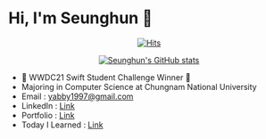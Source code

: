 # Hi, I'm Seunghun 👋

 <div align=center>

[![Hits](https://hits.seeyoufarm.com/api/count/incr/badge.svg?url=https%3A%2F%2Fgithub.com%2FYabby1997&count_bg=%2379C83D&title_bg=%23555555&icon=&icon_color=%23E7E7E7&title=hits&edge_flat=false)](https://hits.seeyoufarm.com)

[![Seunghun's GitHub stats](https://github-readme-stats.vercel.app/api?username=yabby1997)](https://github.com/anuraghazra/github-readme-stats)
	
  </div>

+  WWDC21 Swift Student Challenge Winner 🎉
+ Majoring in Computer Science at Chungnam National University 
+ Email : yabby1997@gmail.com
+ LinkedIn : [Link](https://www.linkedin.com/in/seunghun-yang-22231b1b6/)
+ Portfolio : [Link](https://www.notion.so/yabby/Seunghun-Yang-af6d1735bed3450ca190b12887596028#a7acee60c9664b2f8fca5eafa1eff771)
+ Today I Learned : [Link](https://www.notion.so/yabby/TIL-535a66e1fe6940bbaddd45e4c2a8f89e)